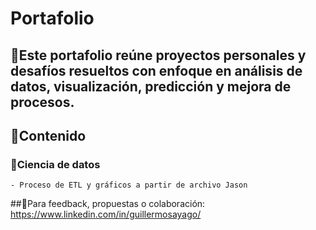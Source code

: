 # Portafolio

## 🎯Este portafolio reúne proyectos personales y desafíos resueltos con enfoque en análisis de datos, visualización, predicción y mejora de procesos.
## 🚀Contenido
  ### 📁Ciencia de datos
    - Proceso de ETL y gráficos a partir de archivo Jason
    
##🧠Para feedback, propuestas o colaboración: https://www.linkedin.com/in/guillermosayago/
